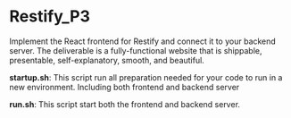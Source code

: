 # Restify_P3
Implement the React frontend for Restify and connect it to your backend server. The deliverable is a fully-functional website that is shippable, presentable, self-explanatory, smooth, and beautiful.

**startup.sh**: This script run all preparation needed for your code to run in a new environment. Including both frontend and backend server

**run.sh**: This script start both the frontend and backend server.
